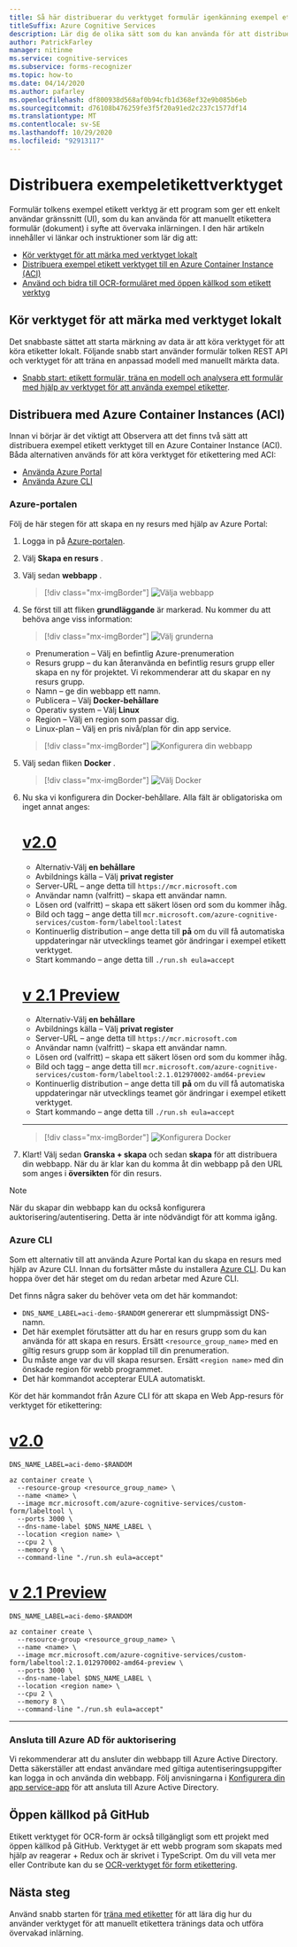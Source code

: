 ```yaml
---
title: Så här distribuerar du verktyget formulär igenkänning exempel etiketting
titleSuffix: Azure Cognitive Services
description: Lär dig de olika sätt som du kan använda för att distribuera formulär tolkens exempel etikett verktyg som hjälper dig med övervakad inlärning.
author: PatrickFarley
manager: nitinme
ms.service: cognitive-services
ms.subservice: forms-recognizer
ms.topic: how-to
ms.date: 04/14/2020
ms.author: pafarley
ms.openlocfilehash: df800938d568af0b94cfb1d368ef32e9b085b6eb
ms.sourcegitcommit: d76108b476259fe3f5f20a91ed2c237c1577df14
ms.translationtype: MT
ms.contentlocale: sv-SE
ms.lasthandoff: 10/29/2020
ms.locfileid: "92913117"
---
```

# <a name="deploy-the-sample-labeling-tool"></a>Distribuera exempeletikettverktyget

Formulär tolkens exempel etikett verktyg är ett program som ger ett enkelt användar gränssnitt (UI), som du kan använda för att manuellt etikettera formulär (dokument) i syfte att övervaka inlärningen. I den här artikeln innehåller vi länkar och instruktioner som lär dig att:

* [Kör verktyget för att märka med verktyget lokalt](#run-the-sample-labeling-tool-locally)
* [Distribuera exempel etikett verktyget till en Azure Container Instance (ACI)](#deploy-with-azure-container-instances-aci)
* [Använd och bidra till OCR-formuläret med öppen källkod som etikett verktyg](#open-source-on-github)

## <a name="run-the-sample-labeling-tool-locally"></a>Kör verktyget för att märka med verktyget lokalt

Det snabbaste sättet att starta märkning av data är att köra verktyget för att köra etiketter lokalt. Följande snabb start använder formulär tolken REST API och verktyget för att träna en anpassad modell med manuellt märkta data. 

* [Snabb start: etikett formulär, träna en modell och analysera ett formulär med hjälp av verktyget för att använda exempel etiketter](./quickstarts/label-tool.md).

## <a name="deploy-with-azure-container-instances-aci"></a>Distribuera med Azure Container Instances (ACI)

Innan vi börjar är det viktigt att Observera att det finns två sätt att distribuera exempel etikett verktyget till en Azure Container Instance (ACI). Båda alternativen används för att köra verktyget för etikettering med ACI: 

* [Använda Azure Portal](#azure-portal)
* [Använda Azure CLI](#azure-cli)

### <a name="azure-portal"></a>Azure-portalen

Följ de här stegen för att skapa en ny resurs med hjälp av Azure Portal: 

1. Logga in på [Azure-portalen](https://portal.azure.com/signin/index/).
2. Välj **Skapa en resurs** . 
3. Välj sedan **webbapp** . 

   > [!div class="mx-imgBorder"]
   > ![Välja webbapp](./media/quickstarts/formre-create-web-app.png)
   
4. Se först till att fliken **grundläggande** är markerad. Nu kommer du att behöva ange viss information: 

   > [!div class="mx-imgBorder"]
   > ![Välj grunderna](./media/quickstarts/formre-select-basics.png)
   * Prenumeration – Välj en befintlig Azure-prenumeration
   * Resurs grupp – du kan återanvända en befintlig resurs grupp eller skapa en ny för projektet. Vi rekommenderar att du skapar en ny resurs grupp.
   * Namn – ge din webbapp ett namn. 
   * Publicera – Välj **Docker-behållare**
   * Operativ system – Välj **Linux**
   * Region – Välj en region som passar dig.
   * Linux-plan – Välj en pris nivå/plan för din app service. 

   > [!div class="mx-imgBorder"]
   > ![Konfigurera din webbapp](./media/quickstarts/formre-select-docker-linux.png)

5. Välj sedan fliken **Docker** . 

   > [!div class="mx-imgBorder"]
   > ![Välj Docker](./media/quickstarts/formre-select-docker.png)

6. Nu ska vi konfigurera din Docker-behållare. Alla fält är obligatoriska om inget annat anges:

    # <a name="v20"></a>[v2.0](#tab/v2-0)  
   * Alternativ-Välj **en behållare**
   * Avbildnings källa – Välj **privat register** 
   * Server-URL – ange detta till `https://mcr.microsoft.com`
   * Användar namn (valfritt) – skapa ett användar namn. 
   * Lösen ord (valfritt) – skapa ett säkert lösen ord som du kommer ihåg.
   * Bild och tagg – ange detta till `mcr.microsoft.com/azure-cognitive-services/custom-form/labeltool:latest`
   * Kontinuerlig distribution – ange detta till **på** om du vill få automatiska uppdateringar när utvecklings teamet gör ändringar i exempel etikett verktyget.
   * Start kommando – ange detta till `./run.sh eula=accept`

    # <a name="v21-preview"></a>[v 2.1 Preview](#tab/v2-1) 
   * Alternativ-Välj **en behållare**
   * Avbildnings källa – Välj **privat register** 
   * Server-URL – ange detta till `https://mcr.microsoft.com`
   * Användar namn (valfritt) – skapa ett användar namn. 
   * Lösen ord (valfritt) – skapa ett säkert lösen ord som du kommer ihåg.
   * Bild och tagg – ange detta till `mcr.microsoft.com/azure-cognitive-services/custom-form/labeltool:2.1.012970002-amd64-preview`
   * Kontinuerlig distribution – ange detta till **på** om du vill få automatiska uppdateringar när utvecklings teamet gör ändringar i exempel etikett verktyget.
   * Start kommando – ange detta till `./run.sh eula=accept`
    
    ---

   > [!div class="mx-imgBorder"]
   > ![Konfigurera Docker](./media/quickstarts/formre-configure-docker.png)

7. Klart! Välj sedan **Granska + skapa** och sedan **skapa** för att distribuera din webbapp. När du är klar kan du komma åt din webbapp på den URL som anges i **översikten** för din resurs.

> [!NOTE]
> När du skapar din webbapp kan du också konfigurera auktorisering/autentisering. Detta är inte nödvändigt för att komma igång. 

### <a name="azure-cli"></a>Azure CLI

Som ett alternativ till att använda Azure Portal kan du skapa en resurs med hjälp av Azure CLI. Innan du fortsätter måste du installera [Azure CLI](/cli/azure/install-azure-cli). Du kan hoppa över det här steget om du redan arbetar med Azure CLI. 

Det finns några saker du behöver veta om det här kommandot:

* `DNS_NAME_LABEL=aci-demo-$RANDOM` genererar ett slumpmässigt DNS-namn. 
* Det här exemplet förutsätter att du har en resurs grupp som du kan använda för att skapa en resurs. Ersätt `<resource_group_name>` med en giltig resurs grupp som är kopplad till din prenumeration. 
* Du måste ange var du vill skapa resursen. Ersätt `<region name>` med din önskade region för webb programmet. 
* Det här kommandot accepterar EULA automatiskt.

Kör det här kommandot från Azure CLI för att skapa en Web App-resurs för verktyget för etikettering: 


# <a name="v20"></a>[v2.0](#tab/v2-0)   
```azurecli
DNS_NAME_LABEL=aci-demo-$RANDOM

az container create \
  --resource-group <resource_group_name> \
  --name <name> \
  --image mcr.microsoft.com/azure-cognitive-services/custom-form/labeltool \
  --ports 3000 \
  --dns-name-label $DNS_NAME_LABEL \
  --location <region name> \
  --cpu 2 \
  --memory 8 \
  --command-line "./run.sh eula=accept"
``` 
# <a name="v21-preview"></a>[v 2.1 Preview](#tab/v2-1)    
```azurecli
DNS_NAME_LABEL=aci-demo-$RANDOM

az container create \
  --resource-group <resource_group_name> \
  --name <name> \
  --image mcr.microsoft.com/azure-cognitive-services/custom-form/labeltool:2.1.012970002-amd64-preview \
  --ports 3000 \
  --dns-name-label $DNS_NAME_LABEL \
  --location <region name> \
  --cpu 2 \
  --memory 8 \
  --command-line "./run.sh eula=accept"
```

---

### <a name="connect-to-azure-ad-for-authorization"></a>Ansluta till Azure AD för auktorisering

Vi rekommenderar att du ansluter din webbapp till Azure Active Directory. Detta säkerställer att endast användare med giltiga autentiseringsuppgifter kan logga in och använda din webbapp. Följ anvisningarna i [Konfigurera din app service-app](../../app-service/configure-authentication-provider-aad.md) för att ansluta till Azure Active Directory.

## <a name="open-source-on-github"></a>Öppen källkod på GitHub

Etikett verktyget för OCR-form är också tillgängligt som ett projekt med öppen källkod på GitHub. Verktyget är ett webb program som skapats med hjälp av reagerar + Redux och är skrivet i TypeScript. Om du vill veta mer eller Contribute kan du se [OCR-verktyget för form etikettering](https://github.com/microsoft/OCR-Form-Tools/blob/master/README.md).

## <a name="next-steps"></a>Nästa steg

Använd snabb starten för [träna med etiketter](./quickstarts/label-tool.md) för att lära dig hur du använder verktyget för att manuellt etikettera tränings data och utföra övervakad inlärning.